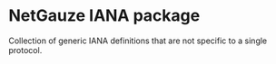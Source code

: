 # NetGauze IANA package

Collection of generic IANA definitions that are not specific to a single protocol.